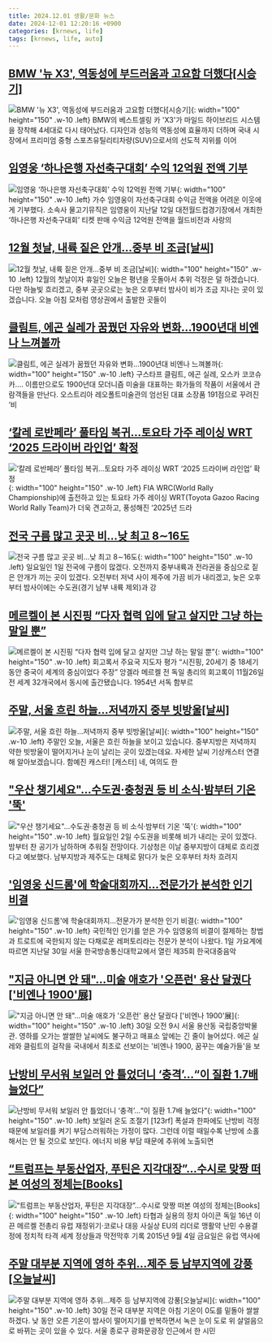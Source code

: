 ```yaml
---
title: 2024.12.01 생활/문화 뉴스
date: 2024-12-01 12:20:16 +0900
categories: [krnews, life]
tags: [krnews, life, auto]
---
```

## [BMW '뉴 X3', 역동성에 부드러움과 고요함 더했다[시승기]](https://n.news.naver.com/mnews/article/031/0000889333)

![BMW '뉴 X3', 역동성에 부드러움과 고요함 더했다[시승기]](https://mimgnews.pstatic.net/image/origin/031/2024/12/01/889333.jpg?type=nf220_150){: width="100" height="150" .w-10 .left}
BMW의 베스트셀링 카 'X3'가 마일드 하이브리드 시스템을 장착해 4세대로 다시 태어났다. 디자인과 성능의 역동성에 효율까지 더하며 국내 시장에서 프리미엄 중형 스포츠유틸리티차량(SUV)으로서의 선도적 지위를 이어

## [임영웅 ‘하나은행 자선축구대회’ 수익 12억원 전액 기부](https://n.news.naver.com/mnews/article/366/0001036193)

![임영웅 ‘하나은행 자선축구대회’ 수익 12억원 전액 기부](https://mimgnews.pstatic.net/image/origin/366/2024/11/30/1036193.jpg?type=nf220_150){: width="100" height="150" .w-10 .left}
가수 임영웅이 자선축구대회 수익금 전액을 어려운 이웃에게 기부했다. 소속사 물고기뮤직은 임영웅이 지난달 12일 대전월드컵경기장에서 개최한 ‘하나은행 자선축구대회’ 티켓 판매 수익금 12억원 전액을 월드비전과 사랑의

## [12월 첫날, 내륙 짙은 안개…중부 비 조금[날씨]](https://n.news.naver.com/mnews/article/422/0000695617)

![12월 첫날, 내륙 짙은 안개…중부 비 조금[날씨]](https://mimgnews.pstatic.net/image/origin/422/2024/12/01/695617.jpg?type=nf220_150){: width="100" height="150" .w-10 .left}
12월의 첫날이자 휴일인 오늘은 평년을 웃돌아서 추위 걱정은 덜 하겠습니다. 다만 하늘빛 흐리겠고, 중부 곳곳으로는 늦은 오후부터 밤사이 비가 조금 지나는 곳이 있겠습니다. 오늘 아침 모처럼 영상권에서 출발한 곳들이

## [클림트, 에곤 실레가 꿈꿨던 자유와 변화…1900년대 비엔나 느껴볼까](https://n.news.naver.com/mnews/article/021/0002675111)

![클림트, 에곤 실레가 꿈꿨던 자유와 변화…1900년대 비엔나 느껴볼까](https://mimgnews.pstatic.net/image/origin/021/2024/11/30/2675111.jpg?type=nf220_150){: width="100" height="150" .w-10 .left}
구스타프 클림트, 에곤 실레, 오스카 코코슈카…. 이름만으로도 1900년대 모더니즘 미술을 대표하는 화가들의 작품이 서울에서 관람객들을 만난다. 오스트리아 레오폴트미술관의 엄선된 대표 소장품 191점으로 꾸려진 ‘비

## [‘칼레 로반페라’ 풀타임 복귀…토요타 가주 레이싱 WRT ‘2025 드라이버 라인업’ 확정](https://n.news.naver.com/mnews/article/011/0004421476)

![‘칼레 로반페라’ 풀타임 복귀…토요타 가주 레이싱 WRT ‘2025 드라이버 라인업’ 확정](https://mimgnews.pstatic.net/image/origin/011/2024/11/30/4421476.jpg?type=nf220_150){: width="100" height="150" .w-10 .left}
FIA WRC(World Rally Championship)에 출전하고 있는 토요타 가주 레이싱 WRT(Toyota Gazoo Racing World Rally Team)가 더욱 견고하고, 풍성해진 ‘2025년 드라

## [전국 구름 많고 곳곳 비…낮 최고 8∼16도](https://n.news.naver.com/mnews/article/001/0015076855)

![전국 구름 많고 곳곳 비…낮 최고 8∼16도](https://mimgnews.pstatic.net/image/origin/001/2024/12/01/15076855.jpg?type=nf220_150){: width="100" height="150" .w-10 .left}
일요일인 1일 전국에 구름이 많겠다. 오전까지 중부내륙과 전라권을 중심으로 짙은 안개가 끼는 곳이 있겠다. 오전부터 저녁 사이 제주에 가끔 비가 내리겠고, 늦은 오후부터 밤사이에는 수도권(경기 남부 내륙 제외)과 강

## [메르켈이 본 시진핑 “다자 협력 입에 달고 살지만 그냥 하는 말일 뿐”](https://n.news.naver.com/mnews/article/023/0003873582)

![메르켈이 본 시진핑 “다자 협력 입에 달고 살지만 그냥 하는 말일 뿐”](https://mimgnews.pstatic.net/image/origin/023/2024/12/01/3873582.jpg?type=nf220_150){: width="100" height="150" .w-10 .left}
회고록서 주요국 지도자 평가 “시진핑, 20세기 중 18세기 동안 중국이 세계의 중심이었다 주장” 앙겔라 메르켈 전 독일 총리의 회고록이 11월26일 전 세계 32개국에서 동시에 출간됐습니다. 1954년 서독 함부르

## [주말, 서울 흐린 하늘...저녁까지 중부 빗방울[날씨]](https://n.news.naver.com/mnews/article/052/0002121353)

![주말, 서울 흐린 하늘...저녁까지 중부 빗방울[날씨]](https://mimgnews.pstatic.net/image/origin/052/2024/11/30/2121353.jpg?type=nf220_150){: width="100" height="150" .w-10 .left}
주말인 오늘, 서울은 흐린 하늘을 보이고 있습니다. 중부지방은 저녁까지 약한 빗방울이 떨어지거나 눈이 날리는 곳이 있겠는데요. 자세한 날씨 기상캐스터 연결해 알아보겠습니다. 함예진 캐스터! [캐스터] 네, 여의도 한

## ["우산 챙기세요"…수도권·충청권 등 비 소식·밤부터 기온 '뚝'](https://n.news.naver.com/mnews/article/421/0007937957)

!["우산 챙기세요"…수도권·충청권 등 비 소식·밤부터 기온 '뚝'](https://mimgnews.pstatic.net/image/origin/421/2024/12/01/7937957.jpg?type=nf220_150){: width="100" height="150" .w-10 .left}
월요일인 2일 수도권을 비롯해 비가 내리는 곳이 있겠다. 밤부터 찬 공기가 남하하며 추워질 전망이다. 기상청은 이날 중부지방이 대체로 흐리겠다고 예보했다. 남부지방과 제주도는 대체로 맑다가 늦은 오후부터 차차 흐려지

## ['임영웅 신드롬'에 학술대회까지…전문가가 분석한 인기 비결](https://n.news.naver.com/mnews/article/015/0005063801)

!['임영웅 신드롬'에 학술대회까지…전문가가 분석한 인기 비결](https://mimgnews.pstatic.net/image/origin/015/2024/12/01/5063801.jpg?type=nf220_150){: width="100" height="150" .w-10 .left}
국민적인 인기를 얻은 가수 임영웅의 비결이 절제하는 창법과 트로트에 국한되지 않는 다채로운 레퍼토리라는 전문가 분석이 나왔다. 1일 가요계에 따르면 지난달 30일 서울 한국방송통신대학교에서 열린 제35회 한국대중음악

## ["지금 아니면 안 돼"…미술 애호가 '오픈런' 용산 달궜다 ['비엔나 1900'展]](https://n.news.naver.com/mnews/article/015/0005063653)

!["지금 아니면 안 돼"…미술 애호가 '오픈런' 용산 달궜다 ['비엔나 1900'展]](https://mimgnews.pstatic.net/image/origin/015/2024/11/30/5063653.jpg?type=nf220_150){: width="100" height="150" .w-10 .left}
30일 오전 9시 서울 용산동 국립중앙박물관. 영하를 오가는 쌀쌀한 날씨에도 불구하고 매표소 앞에는 긴 줄이 늘어섰다. 에곤 실레와 클림트의 걸작을 국내에서 최초로 선보이는 '비엔나 1900, 꿈꾸는 예술가들'을 보

## [난방비 무서워 보일러 안 틀었더니 ‘충격’…“이 질환 1.7배 늘었다”](https://n.news.naver.com/mnews/article/016/0002395221)

![난방비 무서워 보일러 안 틀었더니 ‘충격’…“이 질환 1.7배 늘었다”](https://mimgnews.pstatic.net/image/origin/016/2024/11/30/2395221.jpg?type=nf220_150){: width="100" height="150" .w-10 .left}
보일러 온도 조절기 [123rf] 폭설과 한파에도 난방비 걱정 때문에 보일러를 켜기 부담스러워하는 가정이 많다. 그런데 이럴 때일수록 난방에 소홀해서는 안 될 것으로 보인다. 에너지 비용 부담 때문에 추위에 노출되면

## [“트럼프는 부동산업자, 푸틴은 지각대장”…수시로 맞짱 떠본 여성의 정체는[Books]](https://n.news.naver.com/mnews/article/009/0005405472)

![“트럼프는 부동산업자, 푸틴은 지각대장”…수시로 맞짱 떠본 여성의 정체는[Books]](https://mimgnews.pstatic.net/image/origin/009/2024/11/30/5405472.jpg?type=nf220_150){: width="100" height="150" .w-10 .left}
타협과 실용의 정치 아이콘 독일 16년 이끈 메르켈 전총리 유럽 재정위기·코로나 대응 사실상 EU의 리더로 맹활약 난민 수용결정에 정치적 타격 세계 정상들과 막전막후 기록 2015년 9월 4일 금요일은 유럽 역사에

## [주말 대부분 지역에 영하 추위…제주 등 남부지역에 강풍[오늘날씨]](https://n.news.naver.com/mnews/article/018/0005896147)

![주말 대부분 지역에 영하 추위…제주 등 남부지역에 강풍[오늘날씨]](https://mimgnews.pstatic.net/image/origin/018/2024/11/30/5896147.jpg?type=nf220_150){: width="100" height="150" .w-10 .left}
30일 전국 대부분 지역은 아침 기온이 0도를 밑돌아 쌀쌀하겠다. 낮 동안 오른 기온이 밤사이 떨어지기를 반복하면서 녹은 눈이 도로 위 살얼음으로 바뀌는 곳이 있을 수 있다. 서울 종로구 광화문광장 인근에서 한 시민

